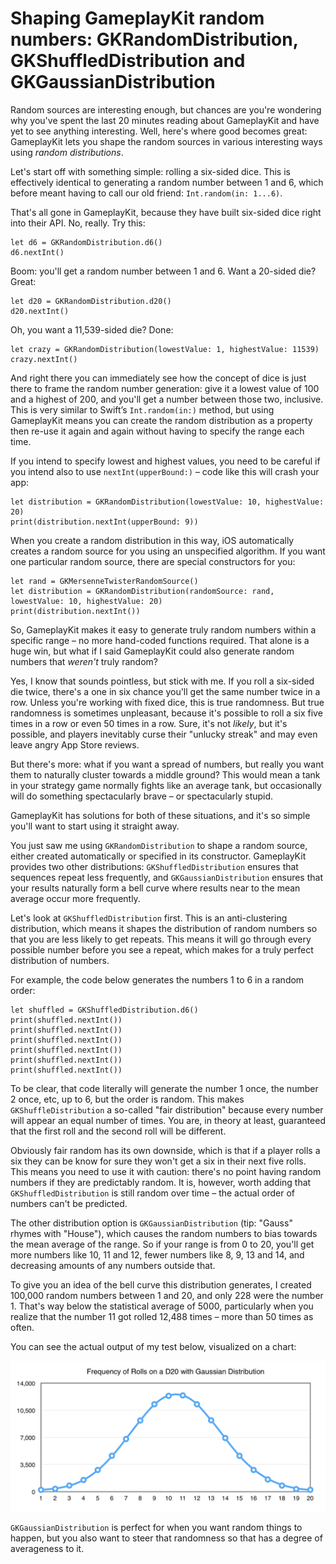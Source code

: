 # Shaping GameplayKit random numbers: GKRandomDistribution, GKShuffledDistribution and GKGaussianDistribution

Random sources are interesting enough, but chances are you're wondering why you've spent the last 20 minutes reading about GameplayKit and have yet to see anything interesting. Well, here's where good becomes great: GameplayKit lets you shape the random sources in various interesting ways using *random distributions*.

Let's start off with something simple: rolling a six-sided dice. This is effectively identical to generating a random number between 1 and 6, which before meant having to call our old friend: `Int.random(in: 1...6)`.

That's all gone in GameplayKit, because they have built six-sided dice right into their API. No, really. Try this:

    let d6 = GKRandomDistribution.d6()
    d6.nextInt()

Boom: you'll get a random number between 1 and 6. Want a 20-sided die? Great:

    let d20 = GKRandomDistribution.d20()
    d20.nextInt()

Oh, you want a 11,539-sided die? Done:

    let crazy = GKRandomDistribution(lowestValue: 1, highestValue: 11539)
    crazy.nextInt()

And right there you can immediately see how the concept of dice is just there to frame the random number generation: give it a lowest value of 100 and a highest of 200, and you'll get a number between those two, inclusive. This is very similar to Swift’s `Int.random(in:)` method, but using GameplayKit means you can create the random distribution as a property then re-use it again and again without having to specify the range each time.

If you intend to specify lowest and highest values, you need to be careful if you intend also to use `nextInt(upperBound:)` – code like this will crash your app:

    let distribution = GKRandomDistribution(lowestValue: 10, highestValue: 20)
    print(distribution.nextInt(upperBound: 9))

When you create a random distribution in this way, iOS automatically creates a random source for you using an unspecified algorithm. If you want one particular random source, there are special constructors for you:

    let rand = GKMersenneTwisterRandomSource()
    let distribution = GKRandomDistribution(randomSource: rand, lowestValue: 10, highestValue: 20)
    print(distribution.nextInt())

So, GameplayKit makes it easy to generate truly random numbers within a specific range – no more hand-coded functions required. That alone is a huge win, but what if I said GameplayKit could also generate random numbers that *weren't* truly random?

Yes, I know that sounds pointless, but stick with me. If you roll a six-sided die twice, there's a one in six chance you'll get the same number twice in a row. Unless you're working with fixed dice, this is true randomness. But true randomness is sometimes unpleasant, because it's possible to roll a six five times in a row or even 50 times in a row. Sure, it's not *likely*, but it's possible, and players inevitably curse their "unlucky streak" and may even leave angry App Store reviews.

But there's more: what if you want a spread of numbers, but really you want them to naturally cluster towards a middle ground? This would mean a tank in your strategy game normally fights like an average tank, but occasionally will do something spectacularly brave – or spectacularly stupid.

GameplayKit has solutions for both of these situations, and it's so simple you'll want to start using it straight away.

You just saw me using `GKRandomDistribution` to shape a random source, either created automatically or specified in its constructor. GameplayKit provides two other distributions: `GKShuffledDistribution` ensures that sequences repeat less frequently, and `GKGaussianDistribution` ensures that your results naturally form a bell curve where results near to the mean average occur more frequently.

Let's look at `GKShuffledDistribution` first. This is an anti-clustering distribution, which means it shapes the distribution of random numbers so that you are less likely to get repeats. This means it will go through every possible number before you see a repeat, which makes for a truly perfect distribution of numbers.

For example, the code below generates the numbers 1 to 6 in a random order:

    let shuffled = GKShuffledDistribution.d6()
    print(shuffled.nextInt())
    print(shuffled.nextInt())
    print(shuffled.nextInt())
    print(shuffled.nextInt())
    print(shuffled.nextInt())
    print(shuffled.nextInt())

To be clear, that code literally will generate the number 1 once, the number 2 once, etc, up to 6, but the order is random. This makes `GKShuffleDistribution` a so-called "fair distribution" because every number will appear an equal number of times. You are, in theory at least, guaranteed that the first roll and the second roll will be different.

Obviously fair random has its own downside, which is that if a player rolls a six they can be know for sure they won't get a six in their next five rolls. This means you need to use it with caution: there's no point having random numbers if they are predictably random. It is, however, worth adding that `GKShuffledDistribution` is still random over time – the actual order of numbers can't be predicted.

The other distribution option is `GKGaussianDistribution` (tip: "Gauss" rhymes with "House"), which causes the random numbers to bias towards the mean average of the range. So if your range is from 0 to 20, you'll get more numbers like 10, 11 and 12, fewer numbers like 8, 9, 13 and 14, and decreasing amounts of any numbers outside that.

To give you an idea of the bell curve this distribution generates, I created 100,000 random numbers between 1 and 20, and only 228 were the number 1. That's way below the statistical average of 5000, particularly when you realize that the number 11 got rolled 12,488 times – more than 50 times as often.

You can see the actual output of my test below, visualized on a chart:

![Frequency of Rolls on a D20 with GKGaussianDistribution](35-1.png)

`GKGaussianDistribution` is perfect for when you want random things to happen, but you also want to steer that randomness so that has a degree of averageness to it.
